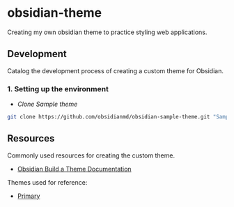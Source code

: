 # obsidian-theme

Creating my own obsidian theme to practice styling web applications.

## Development

Catalog the development process of creating a custom theme for Obsidian.

### 1. Setting up the environment

- *Clone Sample theme*

```bash
git clone https://github.com/obsidianmd/obsidian-sample-theme.git "Sample Theme"
```

## Resources

Commonly used resources for creating the custom theme.

- [Obsidian Build a Theme Documentation](https://docs.obsidian.md/Themes/App+themes/Build+a+theme)

Themes used for reference:

- [Primary](https://github.com/primary-theme/obsidian/tree/main)
